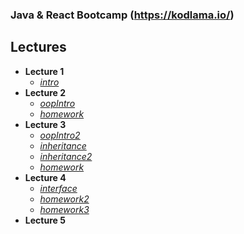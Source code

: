 ### Java & React Bootcamp (https://kodlama.io/)
## Lectures
 - **Lecture 1**
	 - [*intro*](https://github.com/karcan/javaBootcamp/tree/master/lecture1-intro/src/intro)
 - **Lecture 2**
	 - [*oopIntro*](https://github.com/karcan/javaBootcamp/tree/master/lecture2-oopIntro/src/oopIntro)
	 - [*homework*](https://github.com/karcan/javaBootcamp/tree/master/lecture2.2-homework/src/homework)
 - **Lecture 3**
	 - [*oopIntro2*](https://github.com/karcan/javaBootcamp/tree/master/lecture3.1-oopIntro2/src/oopIntro2)
	 - [*inheritance*](https://github.com/karcan/javaBootcamp/tree/master/lecture3.2-inheritance/src/inheritance)
	 - [*inheritance2*](https://github.com/karcan/javaBootcamp/tree/master/lecture3.3-inheritance2/src/inheritance2)
	 - [*homework*](https://github.com/karcan/javaBootcamp/tree/master/lecture3.4-homework/src/homework)
 - **Lecture 4**
	 - [*interface*](https://github.com/karcan/javaBootcamp/tree/master/lecture4.1-interface/src/interfaces)
	 - [*homework2*](https://github.com/karcan/javaBootcamp/tree/master/lecture4.2-homework2/src)
	 - [*homework3*](https://github.com/karcan/javaBootcamp/tree/master/lecture4.3-homework3/src/homework3)
 - **Lecture 5**
